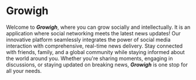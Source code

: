 # Growigh
Welcome to ***Growigh***, where you can grow socially and intellectually. It is an application where social networking meets the latest news updates!
Our innovative platform seamlessly integrates the power of social media interaction with comprehensive, real-time news delivery. 
Stay connected with friends, family, and a global community while staying informed about the world around you.
Whether you're sharing moments, engaging in discussions, or staying updated on breaking news,
***Growigh*** is one stop for all your needs.
